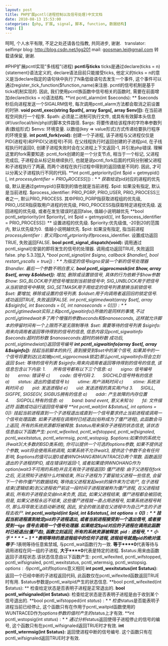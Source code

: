 ```yaml
---
layout: post
title: PHP扩展pcntl(进程控制以及信号处理)中文文档
date: 2010-08-13 15:53:00
categories: [php, 扩展, signal, 脚本, function, 数据结构]
tags: []
---
```

呵呵, 个人水平有限, 不足之处还请各位指教, 共同进步, 谢谢.
 
translator: selfimpr
blog: http://blog.csdn.net/lgg201
mail: goosman.lei@gmail.com
转载请保留, 谢谢.
 

#PHP扩展pcntl实现”多线程”(进程)
**pcntl与ticks**
ticks是通过declare(ticks = n) {statement}语法定义的, declare语法目前只能接受ticks, 他定义的ticks = n的意义是当declare指定的语句块中执行了N条低级语句去发生一个事件, 这个事件可以通过register_tick_function($function_name)来注册.
pcntl的信号机制是基于ticks机制实现的. 因此, 我们使用pcntl族函数中信号相关的函数时, 需要在前面增加declare(ticks = n)语法结构.
**int pcntl_alarm(int
$seconds): **
$seconds秒后向进程发送一个SIGALRM信号, 每次调用pcntl_alarm方法都会取消之前设置的时钟.
**void pcntl_exec(string
$path[, array $args[, array $env]]):**
在当前进程空间执行一个程序. 
$path: 必须是二进制可执行文件, 或具有有效脚本头信息(#!/usr/local/bin/php)的脚本文件路径.
$args: 将要传递给该程序的字符串参数列表(数组形式)
$envs: 环境变量. 以数组(key => value形式)方式传递给要执行程序的环境变量.
**int
pcntl_fork(void):**
创建一个子进程, 该子进程与父进程仅仅是PID(进程号)和PPID(父进程号)不同.
在父线程执行时返回创建的子进程pid, 在子线程执行时返回0, 创建子进程失败时会在父进程上下文返回-1, 并引发php错误.
理解这里的fork需要知道: pcntl_fork创建的是一个分支节点, 相当于一个标记, 父进程完成后, 子进程会从标记处继续执行, 也就是说pcntl_fork后面的代码分别被父进程和子进程执行了两遍, 而两个进程在执行过程中得到的返回值是不同的. 因此, 才可以分离父子进程执行不同的代码.
**int
pcntl_getpriority([int $pid = getmypid()[, int $process_identifier =
PRIO_PROCESS]]): **
获取给定$pid对应的进程的优先级, 默认是通过getmypid()获取到的值也就是当前进程.
$pid: 如果没有指定, 默认是当前进程.
$process_identifier:
PRIO_PGRP, PRIO_USER, PRIO_PROCESS三者之一, 默认PRIO_PROCESS. 其中PRIO_PGRP指获取进程组的优先级, PRIO_USER指获取用户进程的优先级, PRIO_PROCESS指获取特定进程优先级.
返回进程的优先级, 或者在发生错误时返回false, 值越小说明越优先
**bool
pcntl_setpriority(int $priority[, int $pid = getmypid()[, int
$process_identifier = PRIO_PROCESS]]: **
设置进程的优先级.
$priority:优先级值, -20到20的范围内, 默认优先级为0.  值越小说明越优先.
$pid: 如果没有指定, 指当前进程
$process_identifier:意义同pcntl_getpriority的$process_identifier.
设置成功返回TRUE, 失败返回FALSE.
**bool
pcntl_signal_dispatch(void):**
调用通过pcntl_signal()安装的即将发生的信号的处理器.
调用成功返回TRUE, 失败返回false.
php
5.3.3加入
**bool
pcntl_signal(int $signo, callback $handler[, bool $restart_syscalls = true]):**
为指定的信号$signo安装一个新的信号处理器$handler.
最后一个参数不明白意义.
**bool
pcntl_sigprocmask(int $how, array $set[, array &$oldset]):**
增加, 删除或设置锁信号, 具体的行为依赖于$how参数
$how: SIG_BLOCK用于把信号增加到当前锁信号中, SIG_UNBLOCK用于把信号从当前锁信号中移除, SIG_SETMASK用于用给定的信号列表替换当前锁信号.
$set: 要增加, 移除或设置的信号列表.
$oldset:用于向调用者返回旧的锁定信号.
成功返回TRUE, 失败返回FALSE.
**int
pcntl_sigtimedwait(array $set[, array &$siginfo[, int $seconds = 0[, int
$nanoseconds = 0]]]):**
pcntl_sigtimedwait实际上和pcntl_sigwaitinfo()所做的是同样的事情, 不过pcntl_sigtimedwait多了两个增强的参数$seconds和$nanoseconds, 这样就允许脚本的停留时间有一个上限而不是无限制等待.
$set: 需要等待的信号列表
$siginfo:用来向调用者返回等待得到的信号的信息, 信息内容见pcntl_sigwaitinfo
$seconds:超时的秒数
$nanoseconds:超时的纳秒数
成功后, pcntl_sigtimedwiat()返回信号编号
**int
pcntl_sigwaitinfo(array $set[, array &$siginfo]):**
挂起当前脚本的执行, 直到接受到$set中的某个信号, 如果其中的一个信号将要到达(比如被pcntl_sigprocmask锁定)那么pcntl_sigwaitinfo将会立刻返回
$set: 等待的信号列表
$siginfo:用来向调用者返回等待得到的信号的信息, 该信息包含以下内容:
1.      所有信号都有以下三个信息:
a)       signo: 信号编号
b)       errno: 错误号
c)        code: 信号代码
2.      SIGCHLD信号特有的信息
a)       status: 退出的值或信号
b)       utime: 用户消耗时间
c)        stime: 系统消耗时间
d)       pid: 发送进程id
e)       uid: 发送进程的真实用户id
3.      SIGILL, SIGFPE, SIGSEGV, SIGBUS拥有的信息
a)       addr: 产生故障的内存位置
4.      SIGPOLL特有的信息:
a)       band: band event, 意义未知
b)       fd: 文件描述符
函数成功运行返回信号编号
**int
pcntl_wait(int &$status[, int *options = 0]):**
挂起当前进程直到一个子进程退出或直到一个信号要求终止当前进程或调用一个信号处理函数. 如果子进程在调用时已经退出(俗称成为了僵尸进程), 此函数会马上返回, 所有的系统资源都将被释放.
$status用来保存子进程的状态信息, 该状态信息由以下函数产生: pcntl_wifexited,
pcntl_wifstopped, pcntl_wifsignaled, pcntl_wexitstatus, pcntl_wtermsig,
pcntl_wstopsig.
$options:如果你的系统允许wait3(大多数的BSD类系统), 你可以提供一个可选的options参数, 如果不提供这个参数, wait将会使用系统调用, 如果系统不允许wait3, 提供这个参数不会有任何影响, $options的值可以是0或者WNOHANG和WUNTRACED两个常数.
函数返回退出的子进程的PID, 或在错误时返回-1, 或者如果提供WNOHANG作为option(wait3不可用的系统)并且无有效子进程返回0
僵尸进程: 由于父进程在fork之后, 无法预知子进程什么时候结束, 所以子进程为了要留给父进程一些信息, 会留下一个称作僵尸的数据结构, 等待由父进程发起wait的操作来为它收尸, 在子进程结束(逻辑结束)到父进程收尸前这一段时间子进程就被称为僵尸进程, 在父进程结束后, 所有的子进程会交由Init来负责, 因此, 如果父进程结束, 僵尸进程都会被回收, 但是, 如果父进程永远不结束, 这些僵尸进程就一直占用进程号, 如果系统进程号耗尽, 那么将导致无法启动新进程, 因此, 安全的做法是在父进程中为自己产生的子进程去收尸.
**int
pcntl_waitpid(int $pid, int &$status[, int $options = 0]):**
挂起当前进程直到给定$pid的子进程退出, 或者当前进程接受到一个退出信号, 或者接受到一ige 信号去调用一个信号处理器.
如果给定$pid对应的子进程在调用此函数时已经退出(僵尸态), 函数立刻返回, 所有的系统资源被释放.
$pid: 进程号, **小于****-1**表明等待的是进程组中的任何子进程, 进程组号就是$pid的绝对值. **等于****-1**表明等待任意紫禁城, 与pcntl_wait函数行为一致. **等于****0**代表等待与调用进程在同一组的子进程, **大于****0**代表是特定的进程.
$status:用来由函数返回子进程状态.该状态信息由以下函数产生:
pcntl_wifexited, pcntl_wifstopped, pcntl_wifsignaled, pcntl_wexitstatus,
pcntl_wtermsig, pcntl_wstopsig.
$options:与pcntl_wait的$options意义相同
**int
pcntl_wexitstatus(int $status):**
返回一个已经中断的子进程返回代码, 此函数仅在pcntl_wifexited函数返回TRUE时有用.
$status参数是pcntl_waitpid产生的状态信息.
**bool
pcntl_wifexited(int $status): **
检查给定状态是否表明子进程是正常退出的.
**bool
pcntl_wifsignaled(int $status):**
检查给定状态是否表明子进程是由于收到某个信号退出的.
**bool
pcntl_wifstopped(int $status):**
检查$status是否能表明子进程当前已经停止, 这个函数只有在作用于pcntl_waitpid函数使用的WUNTRACED作为$options参数的值时产生的$status上才有效.
**int pcntl_wstopsig(int
$status): **
通过分析$status返回使得子进程停止的信号的编号, 这个函数只有在pcntl_wifsignaled返回TRUE时才有效.
**int
pcntl_wtermsig(int $status):**
返回使进程中断的信号编号. 这个函数只有在pcntl_wifsignaled返回TRUE时才有效.
 
